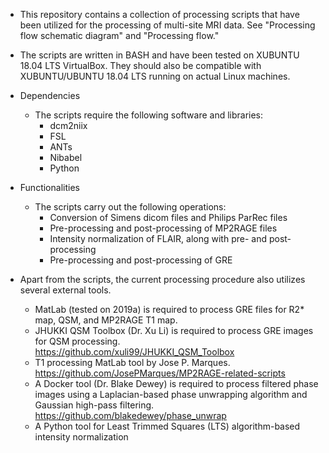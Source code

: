 - This repository contains a collection of processing scripts that have been utilized for the processing of multi-site MRI data. See "Processing flow schematic diagram" and "Processing flow."

- The scripts are written in BASH and have been tested on XUBUNTU 18.04 LTS VirtualBox. They should also be compatible with XUBUNTU/UBUNTU 18.04 LTS running on actual Linux machines.

- Dependencies
  - The scripts require the following software and libraries:
    - dcm2niix
    - FSL
    - ANTs
    - Nibabel
    - Python

- Functionalities
  - The scripts carry out the following operations:
    - Conversion of Simens dicom files and Philips ParRec files
    - Pre-processing and post-processing of MP2RAGE files
    - Intensity normalization of FLAIR, along with pre- and post-processing
    - Pre-processing and post-processing of GRE

- Apart from the scripts, the current processing procedure also utilizes several external tools.
  - MatLab (tested on 2019a) is required to process GRE files for R2* map, QSM, and MP2RAGE T1 map.
  - JHUKKI QSM Toolbox (Dr. Xu Li) is required to process GRE images for QSM processing.
    https://github.com/xuli99/JHUKKI_QSM_Toolbox
  - T1 processing MatLab tool by Jose P. Marques.
    https://github.com/JosePMarques/MP2RAGE-related-scripts
  - A Docker tool (Dr. Blake Dewey) is required to process filtered phase images using a Laplacian-based phase unwrapping algorithm and Gaussian high-pass filtering. https://github.com/blakedewey/phase_unwrap
  - A Python tool for Least Trimmed Squares (LTS) algorithm-based intensity normalization 

